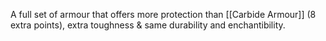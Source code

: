 A full set of armour that offers more protection than [[Carbide Armour]] (8 extra points), extra toughness & same  durability and enchantibility.